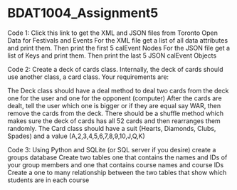 # BDAT1004_Assignment5

Code 1:
Click this link to get the XML and JSON files from Toronto Open Data for Festivals and Events 
For the XML file get a list of all data attributes and print them. Then print the first 5 calEvent Nodes
For the JSON file get a list of Keys and print them. Then print the last 5 JSON calEvent Objects 

Code 2:
Create a deck of cards class. Internally, the deck of cards should use another class, a card class. Your requirements are:

The Deck class should have a deal method to deal two cards from the deck one for the user and one for the opponent (computer) 
After the cards are dealt, tell the user which one is bigger or if they are equal say WAR, then remove the cards from the deck.
There should be a shuffle method which makes sure the deck of cards has all 52 cards and then rearranges them randomly.
The Card class should have a suit (Hearts, Diamonds, Clubs, Spades) and a value (A,2,3,4,5,6,7,8,9,10,J,Q,K)

Code 3:
Using Python and SQLite (or SQL server if you desire) create a groups database
Create two tables one that contains the names and IDs of your group members and one that contains course names and course IDs
Create a one to many relationship between the two tables that show which students are in each course
